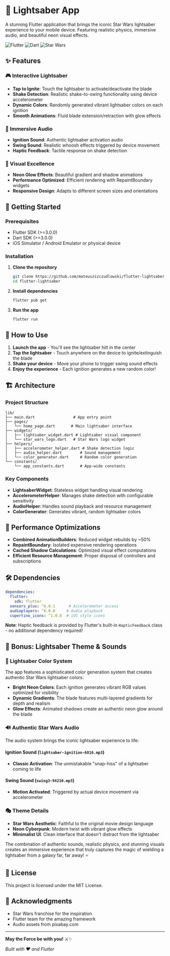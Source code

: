 # 🌟 Lightsaber App

A stunning Flutter application that brings the iconic Star Wars lightsaber experience to your mobile device. Featuring realistic physics, immersive audio, and beautiful neon visual effects.

![Flutter](https://img.shields.io/badge/Flutter-02569B?style=for-the-badge&logo=flutter&logoColor=white)
![Dart](https://img.shields.io/badge/Dart-0175C2?style=for-the-badge&logo=dart&logoColor=white)
![Star Wars](https://img.shields.io/badge/Star%20Wars-FFE81F?style=for-the-badge&logo=starwars&logoColor=black)

## ✨ Features

### 🎮 Interactive Lightsaber
- **Tap to Ignite**: Touch the lightsaber to activate/deactivate the blade
- **Shake Detection**: Realistic shake-to-swing functionality using device accelerometer
- **Dynamic Colors**: Randomly generated vibrant lightsaber colors on each ignition
- **Smooth Animations**: Fluid blade extension/retraction with glow effects

### 🎵 Immersive Audio
- **Ignition Sound**: Authentic lightsaber activation audio
- **Swing Sound**: Realistic whoosh effects triggered by device movement
- **Haptic Feedback**: Tactile response on shake detection

### 🎨 Visual Excellence
- **Neon Glow Effects**: Beautiful gradient and shadow animations
- **Performance Optimized**: Efficient rendering with RepaintBoundary widgets
- **Responsive Design**: Adapts to different screen sizes and orientations

## 🚀 Getting Started

### Prerequisites
- Flutter SDK (>=3.0.0)
- Dart SDK (>=3.0.0)
- iOS Simulator / Android Emulator or physical device

### Installation

1. **Clone the repository**
   ```bash
   git clone https://github.com/mateuszszczudlowski/flutter-lightsaber.git
   cd flutter-lightsaber
   ```

2. **Install dependencies**
   ```bash
   flutter pub get
   ```

3. **Run the app**
   ```bash
   flutter run
   ```

## 📱 How to Use

1. **Launch the app** - You'll see the lightsaber hilt in the center
2. **Tap the lightsaber** - Touch anywhere on the device to ignite/extinguish the blade
3. **Shake your device** - Move your phone to trigger swing sound effects
4. **Enjoy the experience** - Each ignition generates a new random color!

## 🏗️ Architecture

### Project Structure
```
lib/
├── main.dart                 # App entry point
├── pages/
│   └── home_page.dart       # Main lightsaber interface
├── widgets/
│   ├── lightsaber_widget.dart # Lightsaber visual component
│   └── star_wars_logo.dart   # Star Wars logo widget
├── helpers/
│   ├── accelerometer_helper.dart # Shake detection logic
│   ├── audio_helper.dart        # Sound management
│   └── color_generator.dart     # Random color generation
└── constants/
    └── app_constants.dart       # App-wide constants
```

### Key Components

- **LightsaberWidget**: Stateless widget handling visual rendering
- **AccelerometerHelper**: Manages shake detection with configurable sensitivity
- **AudioHelper**: Handles sound playback and resource management
- **ColorGenerator**: Generates vibrant, random lightsaber colors

## 🎯 Performance Optimizations

- **Combined AnimationBuilders**: Reduced widget rebuilds by ~50%
- **RepaintBoundary**: Isolated expensive rendering operations
- **Cached Shadow Calculations**: Optimized visual effect computations
- **Efficient Resource Management**: Proper disposal of controllers and subscriptions

## 🛠️ Dependencies

```yaml
dependencies:
  flutter:
    sdk: flutter
  sensors_plus: ^6.0.1      # Accelerometer access
  audioplayers: ^6.0.0     # Audio playback
  cupertino_icons: ^1.0.8  # iOS style icons
```

**Note**: Haptic feedback is provided by Flutter's built-in `HapticFeedback` class - no additional dependency required!

## 🎨 Bonus: Lightsaber Theme & Sounds

### 🌈 **Lightsaber Color System**
The app features a sophisticated color generation system that creates authentic Star Wars lightsaber colors:

- **Bright Neon Colors**: Each ignition generates vibrant RGB values optimized for visibility
- **Dynamic Gradients**: The blade features multi-layered gradients for depth and realism
- **Glow Effects**: Animated shadows create an authentic neon glow around the blade

### 🔊 **Authentic Star Wars Audio**
The audio system brings the iconic lightsaber experience to life:

#### **Ignition Sound** (`lightsaber-ignition-6816.mp3`)
- **Classic Activation**: The unmistakable "snap-hiss" of a lightsaber coming to life

#### **Swing Sound** (`swing3-94210.mp3`)
- **Motion Activated**: Triggered by actual device movement via accelerometer

### 🎭 **Theme Details**
- **Star Wars Aesthetic**: Faithful to the original movie design language
- **Neon Cyberpunk**: Modern twist with vibrant glow effects
- **Minimalist UI**: Clean interface that doesn't distract from the lightsaber

The combination of authentic sounds, realistic physics, and stunning visuals creates an immersive experience that truly captures the magic of wielding a lightsaber from a galaxy far, far away! ⭐

## 📄 License

This project is licensed under the MIT License.

## 🙏 Acknowledgments

- Star Wars franchise for the inspiration
- Flutter team for the amazing framework
- Audio assets from pixabay.com

---

**May the Force be with you!** ⚔️✨

*Built with ❤️ and Flutter*
